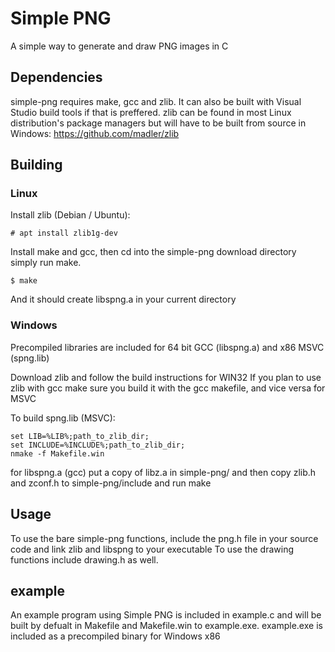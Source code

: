 # Simple PNG
A simple way to generate and draw PNG images in C

## Dependencies

simple-png requires make, gcc and zlib.
It can also be built with Visual Studio build tools if that is preffered.
zlib can be found in most Linux distribution's package managers but will have to be built from source in Windows:
https://github.com/madler/zlib

## Building

### Linux

Install zlib (Debian / Ubuntu):

```
# apt install zlib1g-dev
```

Install make and gcc, then cd into the simple-png download directory simply run make.

```
$ make
```

And it should create libspng.a in your current directory

### Windows

Precompiled libraries are included for 64 bit GCC (libspng.a) and x86 MSVC (spng.lib)

Download zlib and follow the build instructions for WIN32
If you plan to use zlib with gcc make sure you build it with the gcc makefile, and vice versa for MSVC

To build spng.lib (MSVC):
```
set LIB=%LIB%;path_to_zlib_dir;
set INCLUDE=%INCLUDE%;path_to_zlib_dir;
nmake -f Makefile.win
```
for libspng.a (gcc) put a copy of libz.a in simple-png/ and then copy zlib.h and zconf.h to simple-png/include and run make

## Usage

To use the bare simple-png functions, include the png.h file in your source code and link zlib and libspng to your executable
To use the drawing functions include drawing.h as well.

## example

An example program using Simple PNG is included in example.c and will be built by defualt in Makefile and Makefile.win to example.exe. example.exe is included as a precompiled binary for Windows x86